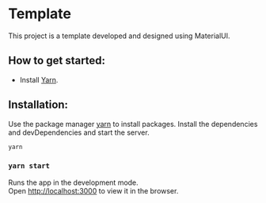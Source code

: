 # Template

This project is a template developed and designed using MaterialUI.

## How to get started:
- Install [Yarn](https://yarnpkg.com/).


## Installation:

Use the package manager [yarn](https://yarnpkg.com/) to install packages.
Install the dependencies and devDependencies and start the server.

```bash
yarn
```

### `yarn start`

Runs the app in the development mode.\
Open [http://localhost:3000](http://localhost:3000) to view it in the browser.
